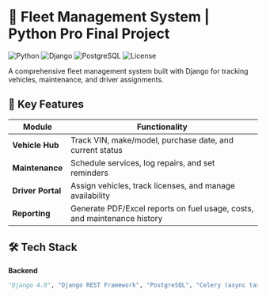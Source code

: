 # 🚗 Fleet Management System | Python Pro Final Project

![Python](https://img.shields.io/badge/Python-3.9%2B-blue)
![Django](https://img.shields.io/badge/Django-4.0-green)
![PostgreSQL](https://img.shields.io/badge/PostgreSQL-13%2B-blue)
![License](https://img.shields.io/badge/License-MIT-red)

A comprehensive fleet management system built with Django for tracking vehicles, maintenance, and driver assignments.

## 🌟 Key Features

| Module          | Functionality                                                                 |
|-----------------|------------------------------------------------------------------------------|
| **Vehicle Hub** | Track VIN, make/model, purchase date, and current status                    |
| **Maintenance** | Schedule services, log repairs, and set reminders                           |
| **Driver Portal** | Assign vehicles, track licenses, and manage availability                   |
| **Reporting**   | Generate PDF/Excel reports on fuel usage, costs, and maintenance history    |

## 🛠 Tech Stack

**Backend**  
```python
"Django 4.0", "Django REST Framework", "PostgreSQL", "Celery (async tasks)"
